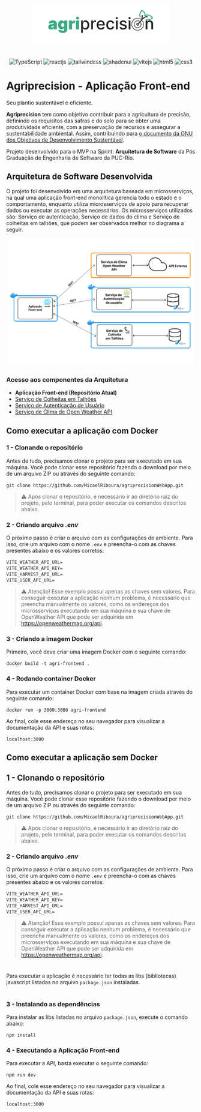 <p align="center" style="margin: 40px 0">
    <img src="./doc-images/logo.svg" height="100px">
</p>

<div align="center">

![TypeScript](https://img.shields.io/badge/typescript-%23007ACC.svg?style=for-the-badge&logo=typescript&logoColor=white)
![reactjs](https://img.shields.io/badge/React-20232A?style=for-the-badge&logo=react&logoColor=61DAFB)
![tailwindcss](https://img.shields.io/badge/Tailwind%20CSS-06B6D4.svg?style=for-the-badge&logo=Tailwind-CSS&logoColor=white)
![shadcnui](https://img.shields.io/badge/shadcn/ui-000000.svg?style=for-the-badge&logo=shadcn/ui&logoColor=white)
![vitejs](https://img.shields.io/badge/Vite-646CFF.svg?style=for-the-badge&logo=Vite&logoColor=white)
![html5](https://img.shields.io/badge/HTML5-E34F26?style=for-the-badge&logo=html5&logoColor=white)
![css3](https://img.shields.io/badge/CSS3-1572B6?style=for-the-badge&logo=css3&logoColor=white)

</div>

# Agriprecision - Aplicação Front-end

Seu plantio sustentável e eficiente.

**Agriprecision** tem como objetivo contribuir para a agricultura de precisão, definindo os requisitos das safras e do solo para se obter uma produtividade eficiente, com a preservação de recursos e assegurar a sustentabilidade ambiental. Assim, contribuindo para [o documento da ONU dos Objetivos de Desenvolvimento Sustentável](https://brasil.un.org/pt-br/sdgs).

Projeto desenvolvido para o MVP na Sprint: **Arquitetura de Software** da Pós Graduação de Engenharia de Software da PUC-Rio.


## Arquitetura de Software Desenvolvida

O projeto foi desenvolvido em uma arquitetura baseada em microsserviços, na qual uma aplicação front-end monolítica gerencia todo o estado e o comportamento, enquanto utiliza microsserviços de apoio para recuperar dados ou executar as operações necessárias. Os microsserviços utilizados são: Serviço de autenticação, Serviço de dados do clima e Serviço de colheitas em talhões, que podem ser observados melhor no diagrama a seguir.

![diagrama da arquitetura](./doc-images/arq-diagram.jpg)


### Acesso aos componentes da Arquitetura

- **Aplicação Front-end (Repositório Atual)**
- [Serviço de Colheitas em Talhões](https://github.com/MicaelRiboura/agriPrecisionHarvestService)
-  [Serviço de Autenticação de Usuário](https://github.com/MicaelRiboura/agriPrecisionUserService)
-  [Serviço de Clima de Open Weather API](./weather-api.docs.md)

## Como executar a aplicação com Docker

### 1 - Clonando o repositório
Antes de tudo, precisamos clonar o projeto para ser executado em sua máquina. Você pode clonar esse repositório fazendo o download por meio de um arquivo ZIP ou através do seguinte comando:

```
git clone https://github.com/MicaelRiboura/agriprecisionWebApp.git
```

> ⚠️ Após clonar o repositório, é necessário ir ao diretório raiz do projeto, pelo terminal, para poder executar os comandos descritos abaixo.

### 2 - Criando arquivo *.env*

O próximo passo é criar o arquivo com as configurações de ambiente. Para isso, crie um arquivo com o nome `.env` e preencha-o com as chaves presentes abaixo e os valores corretos:

```
VITE_WEATHER_API_URL=
VITE_WEATHER_API_KEY=
VITE_HARVEST_API_URL=
VITE_USER_API_URL=
```

> ⚠️ Atenção! Esse exemplo possui apenas as chaves sem valores. Para conseguir executar a aplicação nenhum problema, é necessário que preencha manualmente os valores, como os endereços dos microsserviços executando em sua máquina e sua chave de OpenWeather API que pode ser adquirida em https://openweathermap.org/api.

### 3 - Criando a imagem Docker
Primeiro, você deve criar uma imagem Docker com o seguinte comando:

```
docker build -t agri-frontend .
```

### 4 - Rodando container Docker
Para executar um container Docker com base na imagem criada através do seguinte comando:

```
docker run -p 3000:3000 agri-frontend
```

Ao final, cole esse endereço no seu navegador para visualizar a documentação da API e suas rotas:

```
localhost:3000
```

## Como executar a aplicação sem Docker

## 1 - Clonando o repositório
Antes de tudo, precisamos clonar o projeto para ser executado em sua máquina. Você pode clonar esse repositório fazendo o download por meio de um arquivo ZIP ou através do seguinte comando:

```
git clone https://github.com/MicaelRiboura/agriprecisionWebApp.git
```

> ⚠️ Após clonar o repositório, é necessário ir ao diretório raiz do projeto, pelo terminal, para poder executar os comandos descritos abaixo.

### 2 - Criando arquivo *.env*

O próximo passo é criar o arquivo com as configurações de ambiente. Para isso, crie um arquivo com o nome `.env` e preencha-o com as chaves presentes abaixo e os valores corretos:

```
VITE_WEATHER_API_URL=
VITE_WEATHER_API_KEY=
VITE_HARVEST_API_URL=
VITE_USER_API_URL=
```

> ⚠️ Atenção! Esse exemplo possui apenas as chaves sem valores. Para conseguir executar a aplicação nenhum problema, é necessário que preencha manualmente os valores, como os endereços dos microsserviços executando em sua máquina e sua chave de OpenWeather API que pode ser adquirida em https://openweathermap.org/api.

#

Para executar a aplicação é necessário ter todas as libs (bibliotecas) javascript listadas no arquivo `package.json` instaladas.

#

### 3 - Instalando as dependências

Para instalar as libs listadas no arquivo `package.json`, execute o comando abaixo:

```
npm install
```
### 4 - Executando a Aplicação Front-end
Para executar a API, basta executar o seguinte comando:

```
npm run dev
```

Ao final, cole esse endereço no seu navegador para visualizar a documentação da API e suas rotas:

```
localhost:3000
```